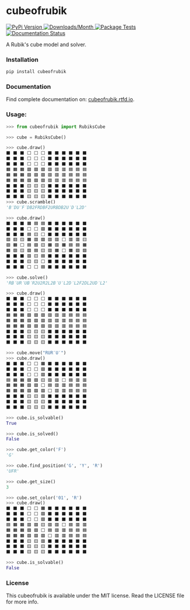 # cubeofrubik
<p align="left">
  <a href='https://pypi.org/project/cubeofrubik/'>
    <img src='https://img.shields.io/pypi/v/cubeofrubik' alt='PyPi Version' />
  </a>
  <a href='https://pypi.org/project/cubeofrubik/'>
    <img src='https://img.shields.io/pypi/dm/cubeofrubik' alt='Downloads/Month' />
  </a>
    <a href='https://github.com/blevic/cubeofrubik/actions/workflows/package-tests.yml'>
    <img src='https://github.com/blevic/cubeofrubik/actions/workflows/package-tests.yml/badge.svg?branch=main' alt='Package Tests' />
  </a>
  <a href='https://cubeofrubik.readthedocs.io/en/latest/?badge=latest'>
    <img src='https://readthedocs.org/projects/cubeofrubik/badge/?version=latest' alt='Documentation Status' />
  </a>
</p>

A Rubik's cube model and solver.

### Installation
    
```bash
pip install cubeofrubik
```

### Documentation
Find complete documentation on: [cubeofrubik.rtfd.io](https://cubeofrubik.rtfd.io/).

### Usage:

```python
>>> from cubeofrubik import RubiksCube

>>> cube = RubiksCube()

>>> cube.draw()
⬛ ⬛ ⬛ ⬜ ⬜ ⬜ ⬛ ⬛ ⬛ ⬛ ⬛ ⬛ 
⬛ ⬛ ⬛ ⬜ ⬜ ⬜ ⬛ ⬛ ⬛ ⬛ ⬛ ⬛ 
⬛ ⬛ ⬛ ⬜ ⬜ ⬜ ⬛ ⬛ ⬛ ⬛ ⬛ ⬛ 
🟧 🟧 🟧 🟩 🟩 🟩 🟥 🟥 🟥 🟦 🟦 🟦
🟧 🟧 🟧 🟩 🟩 🟩 🟥 🟥 🟥 🟦 🟦 🟦
🟧 🟧 🟧 🟩 🟩 🟩 🟥 🟥 🟥 🟦 🟦 🟦
⬛ ⬛ ⬛ 🟨 🟨 🟨 ⬛ ⬛ ⬛ ⬛ ⬛ ⬛ 
⬛ ⬛ ⬛ 🟨 🟨 🟨 ⬛ ⬛ ⬛ ⬛ ⬛ ⬛ 
⬛ ⬛ ⬛ 🟨 🟨 🟨 ⬛ ⬛ ⬛ ⬛ ⬛ ⬛ 
>>> cube.scramble()
'B′DU′F′DB2FRDBF2URBDB2U′D′L2D'

>>> cube.draw()
⬛ ⬛ ⬛ 🟧 🟦 🟦 ⬛ ⬛ ⬛ ⬛ ⬛ ⬛ 
⬛ ⬛ ⬛ ⬜ ⬜ 🟩 ⬛ ⬛ ⬛ ⬛ ⬛ ⬛ 
⬛ ⬛ ⬛ 🟦 🟨 ⬜ ⬛ ⬛ ⬛ ⬛ ⬛ ⬛ 
🟩 🟥 🟨 🟧 🟥 🟩 🟥 🟥 ⬜ 🟥 🟥 🟨
🟩 🟧 ⬜ 🟦 🟩 🟨 🟧 🟥 🟧 🟦 🟦 🟧
🟧 🟩 🟨 🟩 🟦 🟨 🟥 🟧 ⬜ 🟧 🟩 🟩
⬛ ⬛ ⬛ 🟥 🟨 🟦 ⬛ ⬛ ⬛ ⬛ ⬛ ⬛ 
⬛ ⬛ ⬛ 🟨 🟨 ⬜ ⬛ ⬛ ⬛ ⬛ ⬛ ⬛ 
⬛ ⬛ ⬛ ⬜ ⬜ 🟦 ⬛ ⬛ ⬛ ⬛ ⬛ ⬛ 

>>> cube.solve()
'RB′UR′UB′R2U2R2L2B′U′L2D′L2F2DL2UD′L2'

>>> cube.draw()
⬛ ⬛ ⬛ ⬜ ⬜ ⬜ ⬛ ⬛ ⬛ ⬛ ⬛ ⬛ 
⬛ ⬛ ⬛ ⬜ ⬜ ⬜ ⬛ ⬛ ⬛ ⬛ ⬛ ⬛ 
⬛ ⬛ ⬛ ⬜ ⬜ ⬜ ⬛ ⬛ ⬛ ⬛ ⬛ ⬛ 
🟧 🟧 🟧 🟩 🟩 🟩 🟥 🟥 🟥 🟦 🟦 🟦
🟧 🟧 🟧 🟩 🟩 🟩 🟥 🟥 🟥 🟦 🟦 🟦
🟧 🟧 🟧 🟩 🟩 🟩 🟥 🟥 🟥 🟦 🟦 🟦
⬛ ⬛ ⬛ 🟨 🟨 🟨 ⬛ ⬛ ⬛ ⬛ ⬛ ⬛ 
⬛ ⬛ ⬛ 🟨 🟨 🟨 ⬛ ⬛ ⬛ ⬛ ⬛ ⬛ 
⬛ ⬛ ⬛ 🟨 🟨 🟨 ⬛ ⬛ ⬛ ⬛ ⬛ ⬛ 

>>> cube.move("RUR′U′")
>>> cube.draw()
⬛ ⬛ ⬛ ⬜ ⬜ 🟧 ⬛ ⬛ ⬛ ⬛ ⬛ ⬛ 
⬛ ⬛ ⬛ ⬜ ⬜ 🟩 ⬛ ⬛ ⬛ ⬛ ⬛ ⬛ 
⬛ ⬛ ⬛ ⬜ ⬜ 🟩 ⬛ ⬛ ⬛ ⬛ ⬛ ⬛ 
🟦 🟧 🟧 🟩 🟩 🟨 🟥 🟥 ⬜ 🟦 🟥 🟥
🟧 🟧 🟧 🟩 🟩 ⬜ 🟦 🟥 🟥 🟦 🟦 🟦
🟧 🟧 🟧 🟩 🟩 🟩 ⬜ 🟥 🟥 🟦 🟦 🟦
⬛ ⬛ ⬛ 🟨 🟨 🟥 ⬛ ⬛ ⬛ ⬛ ⬛ ⬛ 
⬛ ⬛ ⬛ 🟨 🟨 🟨 ⬛ ⬛ ⬛ ⬛ ⬛ ⬛ 
⬛ ⬛ ⬛ 🟨 🟨 🟨 ⬛ ⬛ ⬛ ⬛ ⬛ ⬛ 

>>> cube.is_solvable()
True

>>> cube.is_solved()
False

>>> cube.get_color('F')
'G'

>>> cube.find_position('G', 'Y', 'R')
'UFR'

>>> cube.get_size()
3

>>> cube.set_color('01', 'R')
>>> cube.draw()
⬛ ⬛ ⬛ ⬜ ⬜ 🟧 ⬛ ⬛ ⬛ ⬛ ⬛ ⬛ 
⬛ ⬛ ⬛ ⬜ ⬜ 🟩 ⬛ ⬛ ⬛ ⬛ ⬛ ⬛ 
⬛ ⬛ ⬛ ⬜ ⬜ 🟩 ⬛ ⬛ ⬛ ⬛ ⬛ ⬛ 
🟦 🟧 🟧 🟥 🟩 🟨 🟥 🟥 ⬜ 🟦 🟥 🟥
🟧 🟧 🟧 🟩 🟩 ⬜ 🟦 🟥 🟥 🟦 🟦 🟦
🟧 🟧 🟧 🟩 🟩 🟩 ⬜ 🟥 🟥 🟦 🟦 🟦
⬛ ⬛ ⬛ 🟨 🟨 🟥 ⬛ ⬛ ⬛ ⬛ ⬛ ⬛ 
⬛ ⬛ ⬛ 🟨 🟨 🟨 ⬛ ⬛ ⬛ ⬛ ⬛ ⬛ 
⬛ ⬛ ⬛ 🟨 🟨 🟨 ⬛ ⬛ ⬛ ⬛ ⬛ ⬛ 

>>> cube.is_solvable()
False
```

### License

This cubeofrubik is available under the MIT license. Read the LICENSE file for more info.
